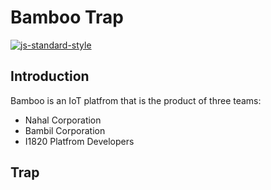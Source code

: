 # Bamboo Trap
[![js-standard-style](https://cdn.rawgit.com/feross/standard/master/badge.svg)](http://standardjs.com)


## Introduction
Bamboo is an IoT platfrom that is the product of three teams:

* Nahal Corporation
* Bambil Corporation
* I1820 Platfrom Developers


## Trap
